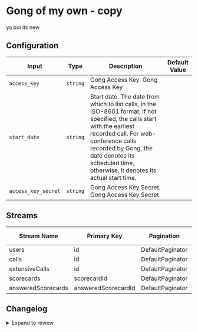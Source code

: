 # Gong of my own - copy
ya boi its new

## Configuration

| Input | Type | Description | Default Value |
|-------|------|-------------|---------------|
| `access_key` | `string` | Gong Access Key. Gong Access Key |  |
| `start_date` | `string` | Start date. The date from which to list calls, in the ISO-8601 format; if not specified, the calls start with the earliest recorded call. For web-conference calls recorded by Gong, the date denotes its scheduled time, otherwise, it denotes its actual start time. |  |
| `access_key_secret` | `string` | Gong Access Key Secret. Gong Access Key Secret |  |

## Streams
| Stream Name | Primary Key | Pagination | Supports Full Sync | Supports Incremental |
|-------------|-------------|------------|---------------------|----------------------|
| users | id | DefaultPaginator | ✅ |  ❌  |
| calls | id | DefaultPaginator | ✅ |  ❌  |
| extensiveCalls | id | DefaultPaginator | ✅ |  ❌  |
| scorecards | scorecardId | DefaultPaginator | ✅ |  ❌  |
| answeredScorecards | answeredScorecardId | DefaultPaginator | ✅ |  ❌  |

## Changelog

<details>
  <summary>Expand to review</summary>

| Version          | Date       | Subject        |
|------------------|------------|----------------|
| 0.0.1 | 2024-09-17 | Initial release by [@erohmensing](https://github.com/erohmensing) via Connector Builder|

</details>